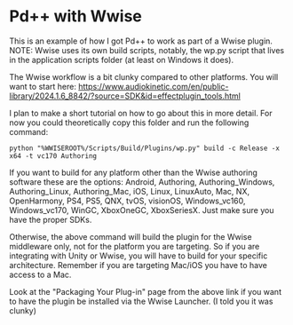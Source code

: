 # Pd++ with Wwise

This is an example of how I got Pd++ to work as part of a Wwise plugin.  NOTE: Wwise uses its own build scripts, notably, the wp.py script that lives in the application scripts folder (at least on Windows it does).

The Wwise workflow is a bit clunky compared to other platforms.  You will want to start here: https://www.audiokinetic.com/en/public-library/2024.1.6_8842/?source=SDK&id=effectplugin_tools.html 

I plan to make a short tutorial on how to go about this in more detail.  For now you could theoretically copy this folder and run the following command: 
```
python "%WWISEROOT%/Scripts/Build/Plugins/wp.py" build -c Release -x x64 -t vc170 Authoring
```
If you want to build for any platform other than the Wwise authoring software these are the options: Android, Authoring, Authoring_Windows, Authoring_Linux, Authoring_Mac, iOS, Linux, LinuxAuto, Mac, NX, OpenHarmony, PS4, PS5, QNX, tvOS, visionOS, Windows_vc160, Windows_vc170, WinGC, XboxOneGC, XboxSeriesX.  Just make sure you have the proper SDKs.

Otherwise, the above command will build the plugin for the Wwise middleware only, not for the platform you are targeting.  So if you are integrating with Unity or Wwise, you will have to build for your specific architecture. Remember if you are targeting Mac/iOS you have to have access to a Mac. 

Look at the "Packaging Your Plug-in" page from the above link if you want to have the plugin be installed via the Wwise Launcher.  (I told you it was clunky)

